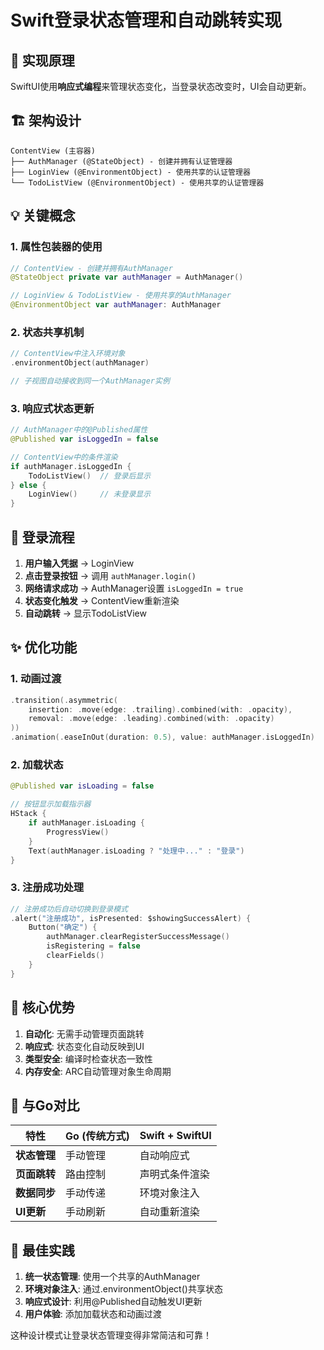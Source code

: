 # Swift登录状态管理和自动跳转实现

## 🎯 实现原理

SwiftUI使用**响应式编程**来管理状态变化，当登录状态改变时，UI会自动更新。

## 🏗️ 架构设计

```
ContentView (主容器)
├── AuthManager (@StateObject) - 创建并拥有认证管理器
├── LoginView (@EnvironmentObject) - 使用共享的认证管理器
└── TodoListView (@EnvironmentObject) - 使用共享的认证管理器
```

## 💡 关键概念

### 1. 属性包装器的使用

```swift
// ContentView - 创建并拥有AuthManager
@StateObject private var authManager = AuthManager()

// LoginView & TodoListView - 使用共享的AuthManager
@EnvironmentObject var authManager: AuthManager
```

### 2. 状态共享机制

```swift
// ContentView中注入环境对象
.environmentObject(authManager)

// 子视图自动接收到同一个AuthManager实例
```

### 3. 响应式状态更新

```swift
// AuthManager中的@Published属性
@Published var isLoggedIn = false

// ContentView中的条件渲染
if authManager.isLoggedIn {
    TodoListView()  // 登录后显示
} else {
    LoginView()     // 未登录显示
}
```

## 🔄 登录流程

1. **用户输入凭据** → LoginView
2. **点击登录按钮** → 调用 `authManager.login()`
3. **网络请求成功** → AuthManager设置 `isLoggedIn = true`
4. **状态变化触发** → ContentView重新渲染
5. **自动跳转** → 显示TodoListView

## ✨ 优化功能

### 1. 动画过渡
```swift
.transition(.asymmetric(
    insertion: .move(edge: .trailing).combined(with: .opacity),
    removal: .move(edge: .leading).combined(with: .opacity)
))
.animation(.easeInOut(duration: 0.5), value: authManager.isLoggedIn)
```

### 2. 加载状态
```swift
@Published var isLoading = false

// 按钮显示加载指示器
HStack {
    if authManager.isLoading {
        ProgressView()
    }
    Text(authManager.isLoading ? "处理中..." : "登录")
}
```

### 3. 注册成功处理
```swift
// 注册成功后自动切换到登录模式
.alert("注册成功", isPresented: $showingSuccessAlert) {
    Button("确定") {
        authManager.clearRegisterSuccessMessage()
        isRegistering = false
        clearFields()
    }
}
```

## 🔑 核心优势

1. **自动化**: 无需手动管理页面跳转
2. **响应式**: 状态变化自动反映到UI
3. **类型安全**: 编译时检查状态一致性
4. **内存安全**: ARC自动管理对象生命周期

## 🚀 与Go对比

| 特性         | Go (传统方式) | Swift + SwiftUI |
| ------------ | ------------- | --------------- |
| **状态管理** | 手动管理      | 自动响应式      |
| **页面跳转** | 路由控制      | 声明式条件渲染  |
| **数据同步** | 手动传递      | 环境对象注入    |
| **UI更新**   | 手动刷新      | 自动重新渲染    |

## 📝 最佳实践

1. **统一状态管理**: 使用一个共享的AuthManager
2. **环境对象注入**: 通过.environmentObject()共享状态
3. **响应式设计**: 利用@Published自动触发UI更新
4. **用户体验**: 添加加载状态和动画过渡

这种设计模式让登录状态管理变得非常简洁和可靠！
